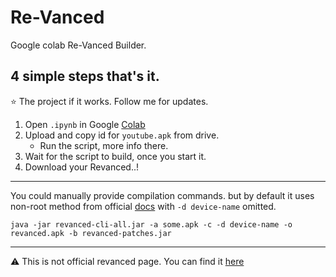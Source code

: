 # Re-Vanced

Google colab Re-Vanced Builder.<br>
## 4 simple steps that's it.
⭐ The project if it works. 
   Follow me for updates.

1. Open `.ipynb` in Google [Colab](https://colab.research.google.com/github/kazimmt/Colab-ReVanced-Builder/blob/main/Re-Vanced.ipynb)
2. Upload and copy id for `youtube.apk` from drive.
    * Run the script, more info there.
3. Wait for the script to build, once you start it. 
4. Download your Revanced..!

<hr>

You could manually provide compilation commands.
 but by default it uses non-root method from official [docs](https://github.com/revanced/revanced-documentation/wiki/Using-the-ReVanced-CLI-and-installing-ReVanced)
with `-d device-name` omitted.
``` # Non-Root
java -jar revanced-cli-all.jar -a some.apk -c -d device-name -o revanced.apk -b revanced-patches.jar 
```

<hr>

⚠️ This is not official revanced page. 
You can find it [here](https://github.com/revanced/)
